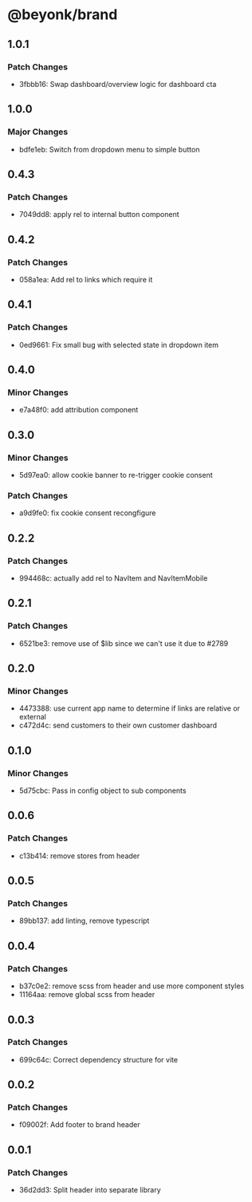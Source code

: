 # @beyonk/brand

## 1.0.1

### Patch Changes

- 3fbbb16: Swap dashboard/overview logic for dashboard cta

## 1.0.0

### Major Changes

- bdfe1eb: Switch from dropdown menu to simple button

## 0.4.3

### Patch Changes

- 7049dd8: apply rel to internal button component

## 0.4.2

### Patch Changes

- 058a1ea: Add rel to links which require it

## 0.4.1

### Patch Changes

- 0ed9661: Fix small bug with selected state in dropdown item

## 0.4.0

### Minor Changes

- e7a48f0: add attribution component

## 0.3.0

### Minor Changes

- 5d97ea0: allow cookie banner to re-trigger cookie consent

### Patch Changes

- a9d9fe0: fix cookie consent recongfigure

## 0.2.2

### Patch Changes

- 994468c: actually add rel to NavItem and NavItemMobile

## 0.2.1

### Patch Changes

- 6521be3: remove use of \$lib since we can't use it due to #2789

## 0.2.0

### Minor Changes

- 4473388: use current app name to determine if links are relative or external
- c472d4c: send customers to their own customer dashboard

## 0.1.0

### Minor Changes

- 5d75cbc: Pass in config object to sub components

## 0.0.6

### Patch Changes

- c13b414: remove stores from header

## 0.0.5

### Patch Changes

- 89bb137: add linting, remove typescript

## 0.0.4

### Patch Changes

- b37c0e2: remove scss from header and use more component styles
- 11164aa: remove global scss from header

## 0.0.3

### Patch Changes

- 699c64c: Correct dependency structure for vite

## 0.0.2

### Patch Changes

- f09002f: Add footer to brand header

## 0.0.1

### Patch Changes

- 36d2dd3: Split header into separate library

